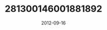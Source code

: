---
title: "281300146001881892"
cover: "2012-09-16 10.00.12 281300146001881892_46248401"
photo: "2012-09-16 10.00.12 281300146001881892_46248401"
date: "2012-09-16"
type: "photo"
---